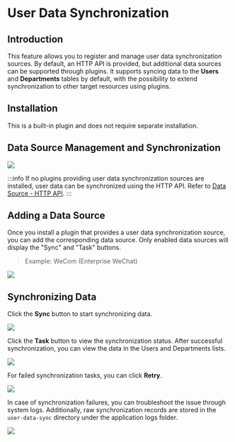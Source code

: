 # User Data Synchronization

<PluginInfo name="user-data-sync"></PluginInfo>

## Introduction

This feature allows you to register and manage user data synchronization sources. By default, an HTTP API is provided, but additional data sources can be supported through plugins. It supports syncing data to the **Users** and **Departments** tables by default, with the possibility to extend synchronization to other target resources using plugins.

## Installation

This is a built-in plugin and does not require separate installation.

## Data Source Management and Synchronization

![](https://static-docs.nocobase.com/202412041043465.png)

:::info
If no plugins providing user data synchronization sources are installed, user data can be synchronized using the HTTP API. Refer to [Data Source - HTTP API](./sources/api.md).
:::

## Adding a Data Source

Once you install a plugin that provides a user data synchronization source, you can add the corresponding data source. Only enabled data sources will display the "Sync" and "Task" buttons.

> Example: WeCom (Enterprise WeChat)

![](https://static-docs.nocobase.com/202412041053785.png)

## Synchronizing Data

Click the **Sync** button to start synchronizing data.

![](https://static-docs.nocobase.com/202412041055022.png)

Click the **Task** button to view the synchronization status. After successful synchronization, you can view the data in the Users and Departments lists.

![](https://static-docs.nocobase.com/202412041202337.png)

For failed synchronization tasks, you can click **Retry**.

![](https://static-docs.nocobase.com/202412041058337.png)

In case of synchronization failures, you can troubleshoot the issue through system logs. Additionally, raw synchronization records are stored in the `user-data-sync` directory under the application logs folder.

![](https://static-docs.nocobase.com/202412041205655.png)
